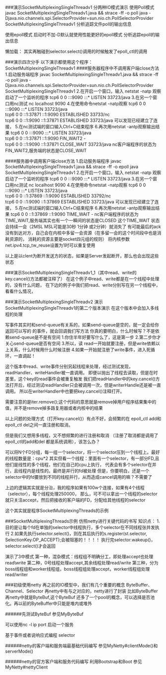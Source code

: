 ###演示SocketMultiplexingSingleThreadv1
分两种IO模式演示
使用Poll模式
javac SocketMultiplexingSingleThreadv1.java && strace -ff -o poll 
java -Djava.nio.channels.spi.SelectorProvider=sun.nio.ch.PollSelectorProvider SocketMultiplexingSingleThreadv1
分析追踪文件poll的输出信息

使用epoll模式 启动时不加-D默认就使用性能更好的epoll模式
分析追踪epoll的输出信息


懒加载：
其实再触碰到selector.select()调用的时候触发了epoll_ctl的调用



###演示四次分手
以下演示都使用这个程序：
SocketMultiplexingSingleThreadv1
####服务器程序中不调用客户端close方法
1.启动服务端程序
javac SocketMultiplexingSingleThreadv1.java && strace -ff -o poll java -Djava.nio.channels.spi.SelectorProvider=sun.nio.ch.PollSelectorProvider SocketMultiplexingSingleThreadv1
2.在开启一个窗口，输入
netstat -natp
观察启动了一个监听的程序
tcp6       0      0 :::9090                 :::*                    LISTEN      33723/java
3.在另一个窗口用nc测试
nc localhost 9090
4.在使用命令netstat -natp观察
tcp6       0      0 :::9090                 :::*                    LISTEN      33723/java          
tcp6       0      0 ::1:37871               ::1:9090                ESTABLISHED  33733/nc                   
tcp6       0      0 ::1:9090                ::1:37871               ESTABLISHED  33723/java
可以发现已经建立了连接，
5.在nc测试端的窗口输入Ctrl+C结束程序
6.再次用netstat -antp观察输出结果
tcp6       0      0 :::9090                 :::*                    LISTEN      33723/java          
tcp6       0      0 ::1:37871               ::1:9090                FIN_WAIT2   -                   
tcp6       0      0 ::1:9090                ::1:37871               CLOSE_WAIT  33723/java
nc客户端程序的状态为FIN_WAIT2,服务端的状态是CLOSE_WAIT

####服务器中调用客户端close方法
1.启动服务端程序
javac SocketMultiplexingSingleThreadv1.java && strace -ff -o epoll java SocketMultiplexingSingleThreadv1
2.在开启一个窗口，输入
netstat -natp
观察启动了一个监听的程序
tcp6       0      0 :::9090                 :::*                    LISTEN      33723/java
3.在另一个窗口用nc测试
nc localhost 9090
4.在使用命令netstat -natp观察
tcp6       0      0 :::9090                 :::*                    LISTEN      33723/java          
tcp6       0      0 ::1:37869               ::1:9090                ESTABLISHED 33792/nc            
tcp6       0      0 ::1:9090                ::1:37869               ESTABLISHED 33723/java
可以发现已经建立了连接，
5.在nc测试端的窗口输入Ctrl+C结束程序
6.再次用netstat -antp观察输出结果
tcp6       0      0 ::1:37869               ::1:9090                TIME_WAIT  -
nc客户端程序的状态为TIME_WAIT,服务端其实也有一个一瞬间的状态是CLOSED
这个TIME_WAIT 状态会持续一会（2MSL MSL可能是30秒 1分钟 或2分钟）就消失了
有可能最后的ack没有到达对方，自己会在内核中多留一会资源（在多留一会的这个时间段中也是消耗资源的，
消耗的资源主要是socket四元组的规则）
将内核参数net.ipv4.tcp_tw_reuse设置为1时可以重复使用


以上是以clent为断开发送方的状态，如果是Server发起断开，那么也会出现这些状态

###演示SocketMultiplexingSingleThreadv1_1（其中read、write的key.cancel()方法都被注释了）
在这个例子中read、write都是在一个线程中处理的，没有什么问题，
在下边的例子中我们把read、write分别写在另一个线程中，看看什么情况，


###演示SocketMultiplexingSingleThreadv2
演示SocketMultiplexingSingleThreadv1的第二个版本演示
在这个版本中会加入多线程的处理

写事件其实时和send-queue有关系的，如果send-queue是空的，就一定会给你返回可以写的
的事件，就会回调我们写方法
你真的要明白，什么时候写？不是依赖send-queue是不是有空间
1.你住半年好要写什么了，这是第一步
2.第二步你才关心send-queue是否有空间
3.所以，读 read一开始就要注册，但是write依赖以上关系，什么时候用什么时候注册
4.如果一开始就注册了write事件，进入死循环，一直调起！



这个版本中read、write事件分别另起线程来处理，经过测试发现，readHandler、writeHandler被一直调用。
即便以抛出了线程去读取，但是在时差里，这个key的read事件会被重复触发
我们把readHandler中的key.cancel()方法打开后，经过测试readHandler只会被调用一次，但是writerHandle还是被一直调用。
所以在writerHandler中也要把key.cancel()注释打开。

需要注意的是iter.remove();这个代码的意思就是remove掉用户程序结果集中的值，并不是remove掉多路复用器或者内核中的结果

以上问题的处理方式（打开key.cancel()）有点不好，会频繁的在
epoll_ctl add和epoll_ctl del之间一直注册和取消。

但是我们又想用多线程，又不想频繁的进行注册和取消
（注册了取消都是调用了epoll_ctl的add和del 都是系统调用），该怎么办？


可以将N个FD分组，每一组一个selector，将一个selector压到一个线程上。最好的线程数量是：cpu*2
其实但看一个线程：里面有一个selector，有一部分FD,且他们是线性的多个线程，他们在自己的cpu上执行，
代表会有多个selector在并行，且线程内是线性的。最终是并行的fd被处理
但是，你要明白，还是一个selector中的fd要放到不同的线程并行，从而造成cancel调用的嘛？不需要了

上边的逻辑其实就是分治，我的程序如果有100w个连接，如果有4个线程（selector），每个线程处理250000，
那么，可不可以拿出一个线程的selector就只关注accept，然后把接收的客户端的FD，分配给其他线程的selector

这个其实就是程序SocketMultiplexingThreads的示例

###SocketMultiplexingThreads示例
仿照netty进行关键代码的书写
知识点：
1.目的是让每个fd在单独的selector中线程执行，多个selector在不同线程张并发执行
2.如果先执行selector.select()，则在其后执行的s.register(st.selector, SelectionKey.OP_ACCEPT);会被阻塞的！！！！
执行完selector.wakeup()，selector.select()才会返回

演示了3中模式
第一种，混杂模式：线程组不明确分工，即处理accept也处理read\write
第二种，0号线程处理accept,其余线程处理read/write
第三种，分为boss线程组和worker线程组，boss线程组处理accept，worker线程组处理read/writer


###初级使用netty
再之前的IO模型中，我们有几个重要的概念
ByteBuffer、Channel、Selector
再netty中有与之对应的，netty进行了封装
比如ByteBuffer再netty中就是ByteBuf,这个ByteBuf 还多了一个pool的概念，可以选择是否池化。再以前的ByteBuffer中只能是堆内或堆外

######先测试ByteBuf
参见MyByteBuf

可以使用nc -l ip port 启动一个服务

基于事件或者说响应式编程 selector

######netty的客户端和服务端最基础代码编写
参见MyNetty#clientMode()和serverMode()

######netty的官方客户端和服务代码编写
利用Bootstrap和Boot
参见MyNetty#nettyClient





